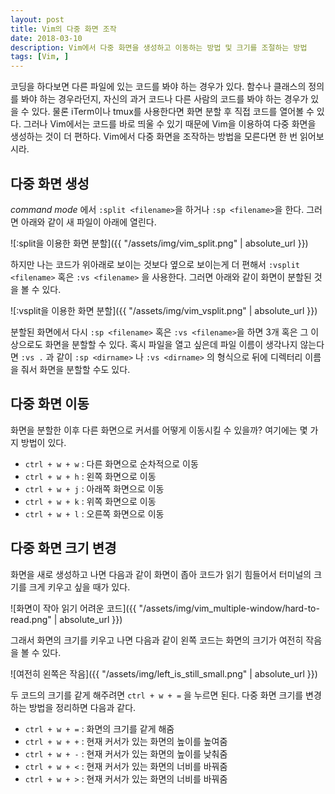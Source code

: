 ```yaml
---
layout: post
title: Vim의 다중 화면 조작
date: 2018-03-10
description: Vim에서 다중 화면을 생성하고 이동하는 방법 및 크기를 조절하는 방법
tags: [Vim, ]
---
```


코딩을 하다보면 다른 파일에 있는 코드를 봐야 하는 경우가 있다. 함수나 클래스의 정의를 봐야 하는 경우라던지, 자신의 과거 코드나 다른 사람의 코드를 봐야 하는 경우가 있을 수 있다. 물론 iTerm이나 tmux를 사용한다면 화면 분할 후 직접 코드를 열어볼 수 있다. 그러나 Vim에서는 코드를 바로 띄울 수 있기 때문에 Vim을 이용하여 다중 화면을 생성하는 것이 더 편하다. Vim에서 다중 화면을 조작하는 방법을 모른다면 한 번 읽어보시라.

## 다중 화면 생성

*command mode* 에서 ```:split <filename>```을 하거나 ```:sp <filename>```을 한다. 그러면 아래와 같이 새 파일이 아래에 열린다.

![:split을 이용한 화면 분할]({{ "/assets/img/vim_split.png" | absolute_url }})

하지만 나는 코드가 위아래로 보이는 것보다 옆으로 보이는게 더 편해서 ```:vsplit <filename>``` 혹은 ```:vs <filename>``` 을 사용한다. 그러면 아래와 같이 화면이 분할된 것을 볼 수 있다.

![:vsplit을 이용한 화면 분할]({{ "/assets/img/vim_vsplit.png" | absolute_url }})

분할된 화면에서 다시 ```:sp <filename>``` 혹은 ```:vs <filename>```을 하면 3개 혹은 그 이상으로도 화면을 분할할 수 있다. 혹시 파일을 열고 싶은데 파일 이름이 생각나지 않는다면 ```:vs .``` 과 같이 ```:sp <dirname>``` 나 ```:vs <dirname>``` 의 형식으로 뒤에 디렉터리 이름을 줘서 화면을 분할할 수도 있다.

## 다중 화면 이동

화면을 분할한 이후 다른 화면으로 커서를 어떻게 이동시킬 수 있을까? 여기에는 몇 가지 방법이 있다.

* ```ctrl + w + w``` : 다른 화면으로 순차적으로 이동
* ```ctrl + w + h``` : 왼쪽 화면으로 이동
* ```ctrl + w + j``` : 아래쪽 화면으로 이동
* ```ctrl + w + k``` : 위쪽 화면으로 이동
* ```ctrl + w + l``` : 오른쪽 화면으로 이동

## 다중 화면 크기 변경

화면을 새로 생성하고 나면 다음과 같이 화면이 좁아 코드가 읽기 힘들어서 터미널의 크기를 크게 키우고 싶을 때가 있다.

![화면이 작아 읽기 어려운 코드]({{ "/assets/img/vim_multiple-window/hard-to-read.png" | absolute_url }})

그래서 화면의 크기를 키우고 나면 다음과 같이 왼쪽 코드는 화면의 크기가 여전히 작음을 볼 수 있다.

![여전히 왼쪽은 작음]({{ "/assets/img/left_is_still_small.png" | absolute_url }})

두 코드의 크기를 같게 해주려면 ```ctrl + w + =``` 을 누르면 된다. 다중 화면 크기를 변경하는 방법을 정리하면 다음과 같다.

* ```ctrl + w + =``` : 화면의 크기를 같게 해줌
* ```ctrl + w + +``` : 현재 커서가 있는 화면의 높이를 높여줌
* ```ctrl + w + -``` : 현재 커서가 있는 화면의 높이를 낮춰줌
* ```ctrl + w + <``` : 현재 커서가 있는 화면의 너비를 바꿔줌
* ```ctrl + w + >``` : 현재 커서가 있는 화면의 너비를 바꿔줌

